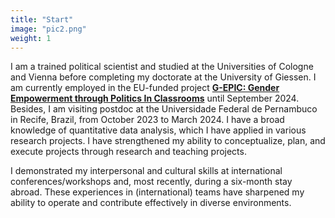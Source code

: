 ```yaml
---
title: "Start"
image: "pic2.png"
weight: 1
---
```


I am a trained political scientist and studied at the Universities of Cologne and Vienna before completing my doctorate at the University of Giessen. I am currently employed in the EU-funded project [**G-EPIC: Gender Empowerment through Politics In Classrooms**](https://g-epic.eu) until September 2024. Besides, I am visiting postdoc at the Universidade Federal de Pernambuco in Recife, Brazil, from October 2023 to March 2024. I have a broad knowledge of quantitative data analysis, which I have applied in various research projects. I have strengthened my ability to conceptualize, plan, and execute projects through research and teaching projects. 

I demonstrated my interpersonal and cultural skills at international conferences/workshops and, most recently, during a six-month stay abroad. These experiences in (international) teams have sharpened my ability to operate and contribute effectively in diverse environments.
